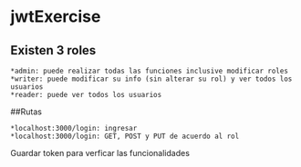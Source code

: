 # jwtExercise
## Existen 3 roles
```
*admin: puede realizar todas las funciones inclusive modificar roles
*writer: puede modificar su info (sin alterar su rol) y ver todos los usuarios
*reader: puede ver todos los usuarios
```
##Rutas
```
*localhost:3000/login: ingresar
*localhost:3000/login: GET, POST y PUT de acuerdo al rol
```
Guardar token para verficar las funcionalidades
